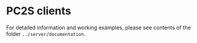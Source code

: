 # PC2S clients

For detailed information and working examples, please see contents of the folder ```../server/documentation```.
